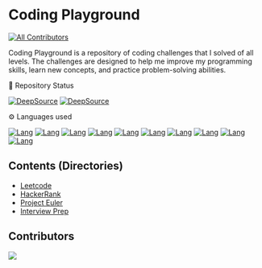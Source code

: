 # Coding Playground

<!-- ALL-CONTRIBUTORS-BADGE:START - Do not remove or modify this section -->

[![All Contributors](https://img.shields.io/badge/all_contributors-3-orange.svg?style=flat-square)](#contributors-)

<!-- ALL-CONTRIBUTORS-BADGE:END -->

Coding Playground is a repository of coding challenges that I solved of all levels. The challenges are designed to help me improve my programming skills, learn new concepts, and practice problem-solving abilities.

📛 Repository Status

[![DeepSource](https://app.deepsource.com/gh/noeyislearning/playground.svg/?label=active+issues&show_trend=true&token=b_2fm-2jBp6GdOBBK2k98oVL)](https://app.deepsource.com/gh/noeyislearning/playground/)
[![DeepSource](https://app.deepsource.com/gh/noeyislearning/playground.svg/?label=resolved+issues&show_trend=true&token=b_2fm-2jBp6GdOBBK2k98oVL)](https://app.deepsource.com/gh/noeyislearning/playground/)

⚙️ Languages used

[![Lang](https://img.shields.io/badge/Python-7420EB?style=flat-square&logo=Python&logoColor=E4E715)](/)
[![Lang](https://img.shields.io/badge/JavaScript-7420EB?style=flat-square&logo=JavaScript&logoColor=E4E715)](/)
[![Lang](https://img.shields.io/badge/TypeScript-7420EB?style=flat-square&logo=TypeScript&logoColor=E4E715)](/)
[![Lang](https://img.shields.io/badge/MySQL-7420EB?style=flat-square&logo=mysql&logoColor=E4E715)](/)
[![Lang](https://img.shields.io/badge/PostgreSQL-7420EB?style=flat-square&logo=postgresql&logoColor=E4E715)](/)
[![Lang](https://img.shields.io/badge/CPP-7420EB?style=flat-square&logo=c%2B%2B&logoColor=E4E715)](/)
[![Lang](https://img.shields.io/badge/Java-7420EB?style=flat-square&logo=openjdk&logoColor=E4E715)](/)
[![Lang](https://img.shields.io/badge/CS-7420EB?style=flat-square&logo=csharp&logoColor=E4E715)](/)
[![Lang](https://img.shields.io/badge/C-7420EB?style=flat-square&logo=c&logoColor=E4E715)](/)
[![Lang](https://img.shields.io/badge/Go-7420EB?style=flat-square&logo=go&logoColor=E4E715)](/)

## Contents (Directories)

- [Leetcode](https://github.com/noeyislearning/coding-playground/tree/main/leetcode)
- [HackerRank](https://github.com/noeyislearning/coding-playground/tree/main/hackerrank)
- [Project Euler](https://github.com/noeyislearning/coding-playground/tree/main/project-euler)
- [Interview Prep](https://github.com/noeyislearning/coding-playground/tree/main/interview-prep)

## Contributors

<a href="https://github.com/noeyislearning/playground/graphs/contributors">
  <img src="https://contrib.rocks/image?repo=noeyislearning/playground" />
</a>
